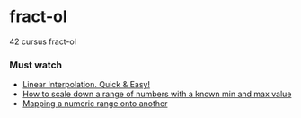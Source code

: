 # fract-ol
42 cursus fract-ol
### Must watch
- [Linear Interpolation. Quick & Easy!
](https://youtu.be/M0R8-rYed0I?list=TLPQMTQwMzIwMjSTO1BPe-CysA)
- [How to scale down a range of numbers with a known min and max value
](https://stackoverflow.com/questions/5294955/how-to-scale-down-a-range-of-numbers-with-a-known-min-and-max-value)
- [Mapping a numeric range onto another
](https://stackoverflow.com/questions/5731863/mapping-a-numeric-range-onto-another)

